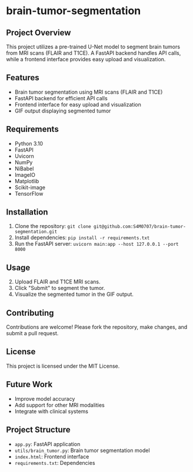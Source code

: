 # brain-tumor-segmentation

## Project Overview

This project utilizes a pre-trained U-Net model to segment brain tumors from MRI scans (FLAIR and T1CE). A FastAPI backend handles API calls, while a frontend interface provides easy upload and visualization.

## Features

-   Brain tumor segmentation using MRI scans (FLAIR and T1CE)
-   FastAPI backend for efficient API calls
-   Frontend interface for easy upload and visualization
-   GIF output displaying segmented tumor


## Requirements

*   Python 3.10
*   FastAPI
*   Uvicorn
*   NumPy
*   NiBabel
*   ImageIO
*   Matplotlib
*   Scikit-image
*   TensorFlow


## Installation

1.  Clone the repository: `git clone git@github.com:S4M0707/brain-tumor-segmentation.git`
2.  Install dependencies: `pip install -r requirements.txt`
3.  Run the FastAPI server: `uvicorn main:app --host 127.0.0.1 --port 8000`


## Usage

2.  Upload FLAIR and T1CE MRI scans.
3.  Click "Submit" to segment the tumor.
4.  Visualize the segmented tumor in the GIF output.


## Contributing

Contributions are welcome! Please fork the repository, make changes, and submit a pull request.


## License

This project is licensed under the MIT License.

## Future Work

*   Improve model accuracy
*   Add support for other MRI modalities
*   Integrate with clinical systems


## Project Structure

*   `app.py`: FastAPI application
*   `utils/brain_tumor.py`: Brain tumor segmentation model
*   `index.html`: Frontend interface
*   `requirements.txt`: Dependencies